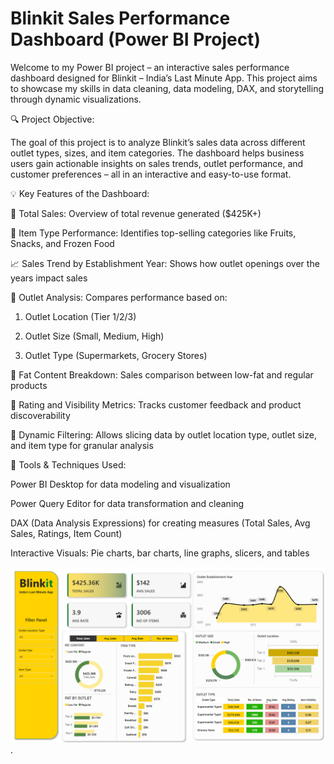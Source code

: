 # Blinkit Sales Performance Dashboard (Power BI Project)
Welcome to my Power BI project – an interactive sales performance dashboard designed for Blinkit – India’s Last Minute App. This project aims to showcase my skills in data cleaning, data modeling, DAX, and storytelling through dynamic visualizations.

🔍 Project Objective:

The goal of this project is to analyze Blinkit’s sales data across different outlet types, sizes, and item categories. The dashboard helps business users gain actionable insights on sales trends, outlet performance, and customer preferences – all in an interactive and easy-to-use format.

💡 Key Features of the Dashboard:

📌 Total Sales: Overview of total revenue generated ($425K+)

🛒 Item Type Performance: Identifies top-selling categories like Fruits, Snacks, and Frozen Food

📈 Sales Trend by Establishment Year: Shows how outlet openings over the years impact sales

📍 Outlet Analysis: Compares performance based on:

1. Outlet Location (Tier 1/2/3)

2. Outlet Size (Small, Medium, High)

3. Outlet Type (Supermarkets, Grocery Stores)

🧈 Fat Content Breakdown: Sales comparison between low-fat and regular products

🌟 Rating and Visibility Metrics: Tracks customer feedback and product discoverability

🔄 Dynamic Filtering: Allows slicing data by outlet location type, outlet size, and item type for granular analysis



🧱 Tools & Techniques Used:

Power BI Desktop for data modeling and visualization

Power Query Editor for data transformation and cleaning

DAX (Data Analysis Expressions) for creating measures (Total Sales, Avg Sales, Ratings, Item Count)

Interactive Visuals: Pie charts, bar charts, line graphs, slicers, and tables

 ![Image Alt](https://github.com/Aditisharma1403/Blinkit/blob/9fb3e2b4732318cdfcee42d21ecf92a2dbe8279c/Screenshot%202025-04-10%20191105.png
).

 
 
